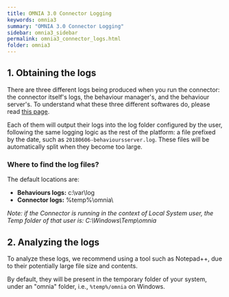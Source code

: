 ```yaml
---
title: OMNIA 3.0 Connector Logging
keywords: omnia3
summary: "OMNIA 3.0 Connector Logging"
sidebar: omnia3_sidebar
permalink: omnia3_connector_logs.html
folder: omnia3
---
```

## 1. Obtaining the logs
There are three different logs being produced when you run the connector: the connector itself's logs, the behaviour manager's, and the behaviour server's. To understand what these three different softwares do, please read [this page](omnia3_connector_introduction.html).

Each of them will output their logs into the log folder configured by the user, following the same logging logic as the rest of the platform: a file prefixed by the date, such as `20180606-behavioursserver.log`. These files will be automatically split when they become too large.

### Where to find the log files?

The default locations are:

 - **Behaviours logs:** c:\var\log
 - **Connector logs:** %temp%\omnia\

_Note: if the Connector is running in the context of Local System user, the Temp folder of that user is: C:\Windows\Temp\omnia_

## 2. Analyzing the logs
To analyze these logs, we recommend using a tool such as Notepad++, due to their potentially large file size and contents.

By default, they will be present in the temporary folder of your system, under an "omnia" folder, i.e., `%temp%/omnia` on Windows.
